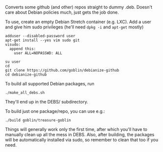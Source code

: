 Converts some github (and other) repos straight to dummy .deb.
Doesn't care about Debian policies much, just gets the job done.

To use, create an empty Debian Stretch container (e.g. LXC).
Add a user and give him sudo privileges (he'll need `dpkg -i` and `apt-get`
mostly)

```
adduser --disabled-password user
apt-get install --yes vim sudo git
visudo:
  append this:
    user ALL=NOPASSWD: ALL

su user
cd
git clone https://github.com/goblin/debianize-github
cd debianize-github
```

To build all supported Debian packages, run

```
./make_all_debs.sh
```

They'll end up in the DEBS/ subdirectory.

To build just one package/repo, you can use e.g.:

```
./build goblin/treasure-goblin
```

Things will generally work only the first time, after which you'll
have to manually clean up all the mess in DEBS. Also, after building,
the packages will be automatically installed via sudo, so remember
to clean that too if you need.
